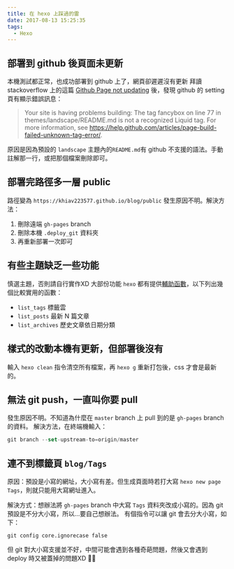 ```yaml
---
title: 在 hexo 上踩過的雷
date: 2017-08-13 15:25:35
tags:
  - Hexo
---
```

## 部署到 github 後頁面未更新
本機測試都正常，也成功部署到 github 上了，網頁卻遲遲沒有更新
拜讀 stackoverflow 上的這篇 [Github Page not updating](https://stackoverflow.com/questions/20422279/github-pages-are-not-updating) 後，發現 github 的 setting 頁有顯示錯誤訊息：
> Your site is having problems building: The tag fancybox on line 77 in themes/landscape/README.md is not a recognized Liquid tag. For more information, see https://help.github.com/articles/page-build-failed-unknown-tag-error/.

原因是因為預設的 `landscape` 主題內的`README.md`有 github 不支援的語法。手動註解那一行，或把那個檔案刪除即可。


## 部署完路徑多一層 public
路徑變為 `https://khiav223577.github.io/blog/public`
發生原因不明。解決方法：
1. 刪除遠端 `gh-pages` branch
2. 刪除本機 `.deploy_git` 資料夾
3. 再重新部署一次即可

## 有些主題缺乏一些功能
慎選主題，否則請自行實作XD
大部份功能 `hexo` 都有提供[輔助函數](https://hexo.io/zh-tw/docs/helpers.html)，以下列出幾個比較實用的函數：
- `list_tags` 標籤雲
- `list_posts` 最新 N 篇文章
- `list_archives` 歷史文章依日期分類

## 樣式的改動本機有更新，但部署後沒有
輸入 `hexo clean` 指令清空所有檔案，再 `hexo g` 重新打包後，css 才會是最新的。

## 無法 git push，一直叫你要 pull
發生原因不明。不知道為什麼在 `master` branch 上 pull 到的是 `gh-pages` branch 的資料。
解決方法，在終端機輸入：
```js
git branch --set-upstream-to=origin/master
```

## 連不到標籤頁 `blog/Tags`
原因：預設是小寫的網址，大小寫有差。但生成頁面時若打大寫 `hexo new page Tags`，則就只能用大寫網址進入。

解決方式：想辦法將 `gh-pages` branch 中大寫 `Tags` 資料夾改成小寫的。因為 git 預設是不分大小寫，所以...要自己想辦法。
有個指令可以讓 git 會去分大小寫，如下：
```
git config core.ignorecase false
```
但 git 對大小寫支援並不好，中間可能會遇到各種奇葩問題，然後又會遇到 deploy 時又被蓋掉的問題XD :bug::bug:


